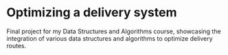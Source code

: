 # Optimizing a delivery system 
Final project for my Data Structures and Algorithms course, showcasing the integration of various 
data structures and algorithms to optimize delivery routes. 
